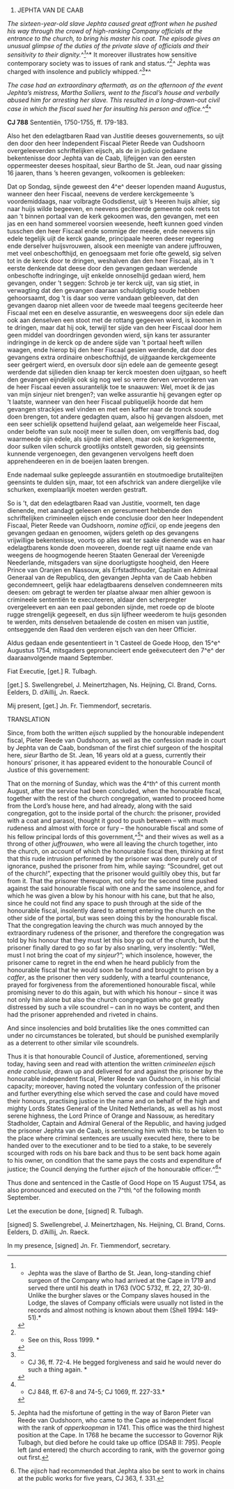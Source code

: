 1.  JEPHTA VAN DE CAAB

*The sixteen-year-old slave Jephta caused great affront when he pushed
his way through the crowd of high-ranking Company officials at the
entrance to the church, to bring his master his coat. The episode gives
an unusual glimpse of the duties of the private slave of officials and
their sensitivity to their dignity.*^*[^1]*^* It moreover illustrates
how sensitive contemporary society was to issues of rank and
status.*^*[^2]*^* Jephta was charged with insolence and publicly
whipped.*^*[^3]*^

*The case had an extraordinary aftermath, as on the afternoon of the
event Jephta’s mistress, Martha Solliers, went to the fiscal’s house and
verbally abused him for arresting her slave. This resulted in a
long-drawn-out civil case in which the fiscal sued her for insulting his
person and office.*^*[^4]*^

**CJ 788** Sententiën, 1750-1755, ff. 179-183.

Also het den edelagtbaren Raad van Justitie deeses gouvernements, so
uijt den door den heer Independent Fiscaal Pieter Reede van Oudshoorn
overgeleeverden schriftelijken eijsch, als de in judicio gedaane
bekentenisse door Jephta van de Caab, lijfeijgen van den eersten
oppermeester deeses hospitaal, sieur Bartho de St. Jean, oud naar
gissing 16 jaaren, thans ’s heeren gevangen, volkoomen is gebleeken:

Dat op Sondag, sijnde geweest den 4^e^ deeser lopenden maand Augustus,
wanneer den heer Fiscaal, neevens de verdere kerckgemeente ’s
voordemiddaags, naar volbragte Godsdienst, uijt ’s Heeren huijs alhier,
sig naar huijs wilde begeeven, en neevens geciteerde gemeente ook reets
tot aan ’t binnen portaal van de kerk gekoomen was, den gevangen, met
een jas en een hand sommereel voorsien weesende, heeft kunnen goed
vinden tusschen den heer Fiscaal ende sommige der meede, ende neevens
sijn edele tegelijk uijt de kerck gaande, principaale heeren deeser
regeering ende derselver huijsvrouwen, alsook een meenigte van andere
juffrouwen, met veel onbeschofthijd, en genoegsaam met forie ofte
geweld, sig selven tot in de kerck door te dringen, weshalven dan den
heer Fiscaal, als in ’t eerste denkende dat deese door den gevangen
gedaan werdende onbeschofte indringinge, uijt enkelde onnoselhijd gedaan
wierd, hem gevangen, onder ’t seggen: Schrob je ter kerck uijt, van sig
stiet, in verwagting dat den gevangen daaraan schuldpligtig soude hebben
gehoorsaamt, dog ’t is daar soo verre vandaan gebleeven, dat den
gevangen daarop niet alleen voor de tweede maal teegens geciteerde heer
Fiscaal met een en deselve assurantie, en wesweegens door sijn edele dan
ook aan denselven een stoot met de rottang gegeeven wierd, is koomen in
te dringen, maar dat hij ook, terwijl ter sijde van den heer Fiscaal
door hem geen middel van doordringen gevonden wierd, sijn kans ter
assuranter indringinge in de kerck op de andere sijde van ’t portaal
heeft willen waagen, ende hierop bij den heer Fiscaal gesien werdende,
dat door des gevangens extra ordinaire onbeschofthijd, de uijtgaande
kerckgemeente seer geërgert wierd, en oversulx door sijn edele aan de
gemeente gesegt werdende dat sijlieden dien knaap ter kerck moesten doen
uijtgaan, so heeft den gevangen eijndelijk ook sig nog wel so verre
derven vervorderen van de heer Fiscaal eeven assurantelijk toe te
snaauwen: Wel, moet ik de jas van mijn sinjeur niet brengen?; van welke
assurantie hij gevangen egter op ’t laatste, wanneer van den heer
Fiscaal publiquelijk hoorde dat hem gevangen strackjes wel vinden en met
een kaffer naar de tronck soude doen brengen, tot andere gedagten quam,
alsoo hij gevangen alsdoen, met een seer schielijk opsettend huijlend
gelaat, aan welgemelde heer Fiscaal, onder belofte van sulx nooijt meer
te sullen doen, om vergiffenis bad, dog waarmeede sijn edele, als sijnde
niet alleen, maar ook de kerkgemeente, door sulken vilen schurck
grootlijks ontstelt geworden, sig geensints kunnende vergenoegen, den
gevangenen vervolgens heeft doen apprehendeeren en in de boeijen laaten
brengen.

Ende nademaal sulke gepleegde assurantiën en stoutmoedige brutaliteijten
geensints te dulden sijn, maar, tot een afschrick van andere diergelijke
vile schurken, exemplaarlijk moeten werden gestraft.

So is ’t, dat den edelagtbaren Raad van Justitie, voormelt, ten dage
dienende, met aandagt geleesen en geresumeert hebbende den
schriftelijken crimineelen eijsch ende conclusie door den heer
Independent Fiscaal, Pieter Reede van Oudshoorn, *nomine officii*, op
ende jeegens den gevangen gedaan en genoomen, wijders geleth op des
gevangens vrijwillige bekentenisse, voorts op alles wat ter saake
dienende was en haar edelagtbarens konde doen moveeren, doende regt uijt
naame ende van weegens de hoogmogende heeren Staaten Generaal der
Vereenigde Neederlande, mitsgaders van sijne doorlugtigste hoogheid, den
Heere Prince van Oranjen en Nassouw, als Erfstadthouder, Capitain en
Admiraal Generaal van de Republicq, den gevangen Jephta van de Caab
hebben gecondemneert, gelijk haar edelagtbaarens denselven condemneeren
mits deesen: om gebragt te werden ter plaatse alwaar men alhier gewoon
is crimineele sententiën te executeeren, aldaar den scherpregter
overgeleevert en aan een paal gebonden sijnde, met roede op de bloote
rugge strengelijk gegeeselt, en dus sijn lijfheer weederom te huijs
gesonden te werden, mits denselven betaalende de costen en misen van
justitie, ontseggende den Raad den verderen eijsch van den heer
Officier.

Aldus gedaan ende gesententieert in ’t Casteel de Goede Hoop, den 15^e^
Augustus 1754, mitsgaders gepronuncieert ende geëxecuteert den 7^e^ der
daaraanvolgende maand September.

Fiat Executie, \[get.\] R. Tulbagh.

\[get.\] S. Swellengrebel, J. Meinertzhagen, Ns. Heijning, Cl. Brand,
Corns. Eelders, D. d’Aillij, Jn. Raeck.

Mij present, \[get.\] Jn. Fr. Tiemmendorf, secretaris.

TRANSLATION

Since, from both the written *eijsch* supplied by the honourable
independent fiscal, Pieter Reede van Oudshoorn, as well as the
confession made in court by Jephta van de Caab, bondsman of the first
chief surgeon of the hospital here, *sieur* Bartho de St. Jean, 16 years
old at a guess, currently their honours’ prisoner, it has appeared
evident to the honourable Council of Justice of this governement:

That on the morning of Sunday, which was the 4^th^ of this current month
August, after the service had been concluded, when the honourable
fiscal, together with the rest of the church congregation, wanted to
proceed home from the Lord’s house here, and had already, along with the
said congregation, got to the inside portal of the church: the prisoner,
provided with a coat and parasol, thought it good to push between – with
much rudeness and almost with force or fury – the honourable fiscal and
some of his fellow principal lords of this government,^[^5]^ and their
wives as well as a throng of other *juffrouwen*, who were all leaving
the church together, into the church, on account of which the honourable
fiscal then, thinking at first that this rude intrusion performed by the
prisoner was done purely out of ignorance, pushed the prisoner from him,
while saying: “Scoundrel, get out of the church!”, expecting that the
prisoner would guiltily obey this, but far from it. That the prisoner
thereupon, not only for the second time pushed against the said
honourable fiscal with one and the same insolence, and for which he was
given a blow by his honour with his cane, but that he also, since he
could not find any space to push through at the side of the honourable
fiscal, insolently dared to attempt entering the church on the other
side of the portal, but was seen doing this by the honourable fiscal.
That the congregation leaving the church was much annoyed by the
extraordinary rudeness of the prisoner, and therefore the congregation
was told by his honour that they must let this boy go out of the church,
but the prisoner finally dared to go so far by also snarling, very
insolently: “Well, must I not bring the coat of my *sinjeur*?”; which
insolence, however, the prisoner came to regret in the end when he heard
publicly from the honourable fiscal that he would soon be found and
brought to prison by a *caffer*, as the prisoner then very suddenly,
with a tearful countenance, prayed for forgiveness from the
aforementioned honourable fiscal, while promising never to do this
again, but with which his honour – since it was not only him alone but
also the church congregation who got greatly distressed by such a vile
scoundrel – can in no ways be content, and then had the prisoner
apprehended and riveted in chains.

And since insolencies and bold brutalities like the ones committed can
under no circumstances be tolerated, but should be punished exemplarily
as a deterrent to other similar vile scoundrels.

Thus it is that honourable Council of Justice, aforementioned, serving
today, having seen and read with attention the written *crimineelen
eijsch ende conclusie*, drawn up and delivered for and against the
prisoner by the honourable independent fiscal, Pieter Reede van
Oudshoorn, in his official capacity; moreover, having noted the
voluntary confession of the prisoner and further everything else which
served the case and could have moved their honours, practising justice
in the name and on behalf of the high and mighty Lords States General of
the United Netherlands, as well as his most serene highness, the Lord
Prince of Orange and Nassouw, as hereditary Stadholder, Captain and
Admiral General of the Republic, and having judged the prisoner Jephta
van de Caab, is sentencing him with this: to be taken to the place where
criminal sentences are usually executed here, there to be handed over to
the executioner and to be tied to a stake, to be severely scourged with
rods on his bare back and thus to be sent back home again to his owner,
on condition that the same pays the costs and expenditure of justice;
the Council denying the further *eijsch* of the honourable
officer.^[^6]^

Thus done and sentenced in the Castle of Good Hope on 15 August 1754, as
also pronounced and executed on the 7^th\ ^of the following month
September.

Let the execution be done, \[signed\] R. Tulbagh.

\[signed\] S. Swellengrebel, J. Meinertzhagen, Ns. Heijning, Cl. Brand,
Corns. Eelders, D. d’Aillij, Jn. Raeck.

In my presence, \[signed\] Jn. Fr. Tiemmendorf, secretary.

[^1]: * Jephta was the slave of Bartho de St. Jean, long-standing chief
    surgeon of the Company who had arrived at the Cape in 1719 and
    served there until his death in 1763 (VOC 5732, ff. 22, 27, 30-9).
    Unlike the burgher slaves or the Company slaves housed in the Lodge,
    the slaves of Company officials were usually not listed in the
    records and almost nothing is known about them (Shell 1994:
    149-51).*

[^2]: * See on this, Ross 1999. *

[^3]: * CJ 36, ff. 72-4. He begged forgiveness and said he would never
    do such a thing again. *

[^4]: * CJ 848, ff. 67-8 and 74-5; CJ 1069, ff. 227-33.*

[^5]:  Jephta had the misfortune of getting in the way of Baron Pieter
    van Reede van Oudshoorn, who came to the Cape as independent fiscal
    with the rank of *opperkoopman* in 1741. This office was the third
    highest position at the Cape. In 1768 he became the successor to
    Governor Rijk Tulbagh, but died before he could take up office (DSAB
    II: 795). People left (and entered) the church according to rank,
    with the governor going out first.

[^6]:  The *eijsch* had recommended that Jephta also be sent to work in
    chains at the public works for five years, CJ 363, f. 331.
